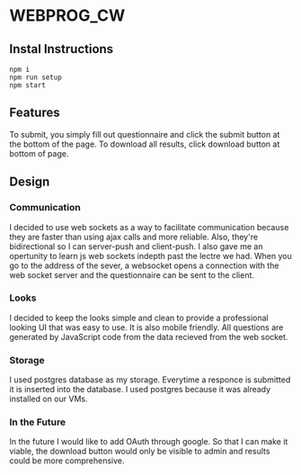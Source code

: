 # WEBPROG_CW
## Instal Instructions
```
npm i
npm run setup
npm start
```

## Features
To submit, you simply fill out questionnaire and click the submit button at the bottom of the page.
To download all results, click download button at bottom of page.

## Design
### Communication
I decided to use web sockets as a way to facilitate communication because they are faster than using ajax calls and more reliable. Also, they're bidirectional so I can server-push and client-push. I also gave me an opertunity to learn js web sockets indepth past the lectre we had. When you go to the address of the sever, a websocket opens a connection with the web socket server and the questionnaire can be sent to the client.
### Looks
I decided to keep the looks simple and clean to provide a professional looking UI that was easy to use. It is also mobile friendly. All questions are generated by JavaScript code from the data recieved from the web socket.
### Storage
I used postgres database as my storage. Everytime a responce is submitted it is inserted into the database. I used postgres because it was already installed on our VMs.
### In the Future
In the future I would like to add OAuth through google. So that I can make it viable, the download button would only be visible to admin and results could be more comprehensive.

